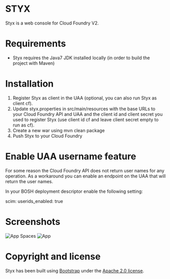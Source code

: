 # STYX

Styx is a web console for Cloud Foundry V2.

# Requirements

* Styx requires the Java7 JDK installed locally (in order to build the project with Maven)

# Installation

1. Register Styx as client in the UAA (optional, you can also run Styx as client cf).
2. Update styx.properties in src/main/resources with the base URLs to your Cloud Foundry API and UAA and the client id
   and client secret you used to register Styx (use client id cf and leave client secret empty to run as cf).
3. Create a new war using mvn clean package
4. Push Styx to your Cloud Foundry

# Enable UAA username feature

For some reason the Cloud Foundry API does not return user names for any operation. As a workaround you can enable
an endpoint on the UAA that will return the user names.

In your BOSH deployment descriptor enable the following setting:

scim:
    userids_enabled: true

# Screenshots

![App Spaces](https://raw.github.com/ravanrijn/styx/master/appspaces.png)
![App](https://raw.github.com/ravanrijn/styx/master/app.png)

# Copyright and license

Styx has been built using [Bootstrap](http://getbootstrap.com/) under the
[Apache 2.0 license](https://github.com/twbs/bootstrap/blob/master/LICENSE).




